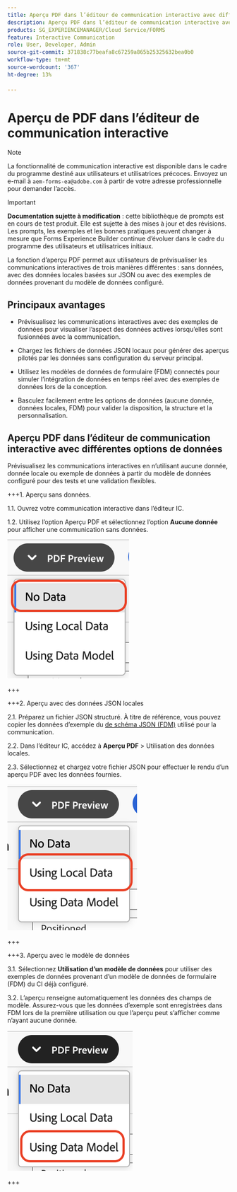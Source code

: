```yaml
---
title: Aperçu PDF dans l’éditeur de communication interactive avec différentes options de données
description: Aperçu PDF dans l’éditeur de communication interactive avec différentes options de données pour prévisualiser les communications interactives de trois manières différentes.
products: SG_EXPERIENCEMANAGER/Cloud Service/FORMS
feature: Interactive Communication
role: User, Developer, Admin
source-git-commit: 371838c77beafa8c67259a865b25325632bea0b0
workflow-type: tm+mt
source-wordcount: '367'
ht-degree: 13%

---
```



# Aperçu de PDF dans l’éditeur de communication interactive

>[!NOTE]
>
> La fonctionnalité de communication interactive est disponible dans le cadre du programme destiné aux utilisateurs et utilisatrices précoces. Envoyez un e-mail à `aem-forms-ea@adobe.com` à partir de votre adresse professionnelle pour demander l’accès.

>[!IMPORTANT]
>
> **Documentation sujette à modification** : cette bibliothèque de prompts est en cours de test produit. Elle est sujette à des mises à jour et des révisions. Les prompts, les exemples et les bonnes pratiques peuvent changer à mesure que Forms Experience Builder continue d’évoluer dans le cadre du programme des utilisateurs et utilisatrices initiaux.

La fonction d’aperçu PDF permet aux utilisateurs de prévisualiser les communications interactives de trois manières différentes : sans données, avec des données locales basées sur JSON ou avec des exemples de données provenant du modèle de données configuré.

## Principaux avantages

- Prévisualisez les communications interactives avec des exemples de données pour visualiser l’aspect des données actives lorsqu’elles sont fusionnées avec la communication.

- Chargez les fichiers de données JSON locaux pour générer des aperçus pilotés par les données sans configuration du serveur principal.

- Utilisez les modèles de données de formulaire (FDM) connectés pour simuler l’intégration de données en temps réel avec des exemples de données lors de la conception.

- Basculez facilement entre les options de données (aucune donnée, données locales, FDM) pour valider la disposition, la structure et la personnalisation.

## Aperçu PDF dans l’éditeur de communication interactive avec différentes options de données

Prévisualisez les communications interactives en n’utilisant aucune donnée, donnée locale ou exemple de données à partir du modèle de données configuré pour des tests et une validation flexibles.

+++&#x200B;1. Aperçu sans données.

1.1. Ouvrez votre communication interactive dans l’éditeur IC.

1.2. Utilisez l’option Aperçu PDF et sélectionnez l’option **Aucune donnée** pour afficher une communication sans données.

![Rechercher un document IC](/help/forms/interactive-communication/assets/nodata.png)

+++

+++&#x200B;2. Aperçu avec des données JSON locales

2.1. Préparez un fichier JSON structuré. À titre de référence, vous pouvez copier les données d’exemple du [ de schéma JSON (FDM)](https://experienceleague.adobe.com/en/docs/experience-manager-cloud-service/content/forms/integrate/use-form-data-model/work-with-form-data-model) utilisé pour la communication.

2.2. Dans l’éditeur IC, accédez à **Aperçu PDF** > Utilisation des données locales.

2.3. Sélectionnez et chargez votre fichier JSON pour effectuer le rendu d’un aperçu PDF avec les données fournies.

![Rechercher un document IC](/help/forms/interactive-communication/assets/localdata.png)

+++

+++&#x200B;3. Aperçu avec le modèle de données 

3.1. Sélectionnez **Utilisation d’un modèle de données** pour utiliser des exemples de données provenant d’un modèle de données de formulaire (FDM) du CI déjà configuré.

3.2. L’aperçu renseigne automatiquement les données des champs de modèle. Assurez-vous que les données d’exemple sont enregistrées dans FDM lors de la première utilisation ou que l’aperçu peut s’afficher comme n’ayant aucune donnée.

![Rechercher un document IC](/help/forms/interactive-communication/assets/datamodel.png)

+++

